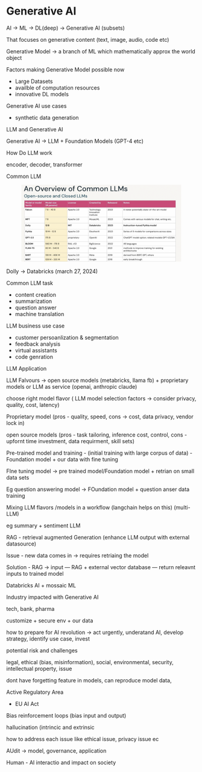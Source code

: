 # Generative AI

AI -> ML -> DL(deep) -> Generative AI (subsets)

That focuses on generative content (text, image, audio, code etc)

Generative Model -> a branch of ML which mathematically approx the world object



Factors making Generative Model possible now

* Large Datasets
* availble of computation resources
* innovative DL models

Generative AI use cases

* synthetic data generation



LLM and Generative AI

Generative AI -> LLM + Foundation Models (GPT-4 etc)



How Do LLM work

encoder, decoder, transformer



Common LLM&#x20;

<figure><img src="../../.gitbook/assets/image (542).png" alt=""><figcaption></figcaption></figure>

Dolly -> Databricks (march 27, 2024)

Common LLM task

* content creation
* summarization
* question answer
* machine translation



LLM business use case

* customer persoanlization & segmentation
* feedback analysis
* virtual assistants
* code genration

LLM Application

LLM Falvours -> open source models (metabricks, llama fb) + proprietary models or LLM as service (openai, anthropic claude)

choose right model flavor ( LLM model selection factors -> consider privacy, quality, cost, latency)

Proprietary model (pros - quality, speed, cons -> cost, data privacy, vendor lock in)

open source models (pros - task tailoring, inference cost, control, cons - upfornt time investment, data requirment, skill sets)

Pre-trained model and training - (initial training with large corpus of data) - Foundation model + our data with fine tuning

FIne tuning model -> pre trained model/Foundation model + retrian on small data sets

Eg question answering model -> FOundation model + question anser data training

Mixing LLM flavors /models in a workflow (langchain helps on this) (multi-LLM)

eg summary + sentiment LLM

RAG - retrieval augmented Generation (enhance LLM output with external datasource)

Issue - new data comes in -> requires retriaing the model

Solution - RAG -> input — RAG + external vector database — return releavnt inputs to trained model



Databricks AI  + mossaic ML



Industry impacted with Generative AI

tech, bank, pharma

customize + secure env + our data

how to prepare for AI revolution  -> act urgently, underatand AI, develop strategy, identify use case, invest



potential risk and challenges

legal, ethical (bias, misinformation), social, environmental, security, intellectual property, issue

dont have forgetting feature in models, can reproduce model data,&#x20;



Active Regulatory Area

* EU AI Act

Bias reinforcement loops (bias input and output)

hallucination (intrincic and extrinsic

how to address each issue like ethical issue, privacy issue ec



AUdit -> model, governance, application



Human - AI interactio and impact on society
